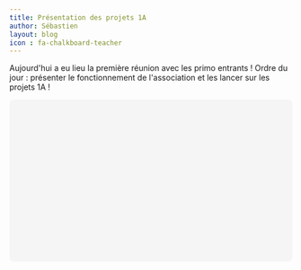 ```yaml
---
title: Présentation des projets 1A
author: Sébastien
layout: blog
icon : fa-chalkboard-teacher
---
```


Aujourd'hui a eu lieu la première réunion avec les primo entrants ! Ordre du
jour : présenter le fonctionnement de l'association et les lancer sur les
projets 1A !

<div
 class="canva-embed"
 data-design-id="DAEIcL8chxc"
 data-height-ratio="0.5625"
 style="padding:56.2500% 5px 5px 5px;background:rgba(0,0,0,0.03);border-radius:8px;"
></div>
<script async src="https:&#x2F;&#x2F;sdk.canva.com&#x2F;v1&#x2F;embed.js"></script>

